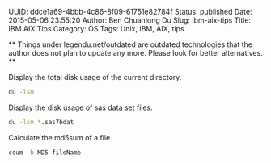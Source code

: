 UUID: ddce1a69-4bbb-4c86-8f09-61751e82784f
Status: published
Date: 2015-05-06 23:55:20
Author: Ben Chuanlong Du
Slug: ibm-aix-tips
Title: IBM AIX Tips
Category: OS
Tags: Unix, IBM, AIX, tips

**
Things under legendu.net/outdated are outdated technologies 
that the author does not plan to update any more. 
Please look for better alternatives.
**

Display the total disk usage of the current directory.
```bash
du -lsm 
```
Display the disk usage of sas data set files.
```bash
du -lsm *.sas7bdat
```

Calculate the md5sum of a file.
```bash
csum -h MD5 fileName
``` 

